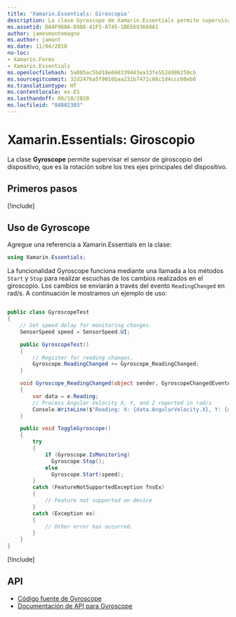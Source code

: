 ```yaml
---
title: 'Xamarin.Essentials: Giroscopio'
description: La clase Gyroscope de Xamarin.Essentials permite supervisar el sensor de giroscopio del dispositivo, que mide la rotación sobre los tres ejes principales del dispositivo.
ms.assetid: DA4F968A-D988-41F5-8745-1BEE693660A1
author: jamesmontemagno
ms.author: jamont
ms.date: 11/04/2018
no-loc:
- Xamarin.Forms
- Xamarin.Essentials
ms.openlocfilehash: 5a085ac5bd18e660339443ea33fe552dd86259cb
ms.sourcegitcommit: 32d2476a5f9016baa231b7471c88c1d4ccc08eb8
ms.translationtype: HT
ms.contentlocale: es-ES
ms.lasthandoff: 06/18/2020
ms.locfileid: "84802303"
---
```

# <a name="xamarinessentials-gyroscope"></a>Xamarin.Essentials: Giroscopio

La clase **Gyroscope** permite supervisar el sensor de giroscopio del dispositivo, que es la rotación sobre los tres ejes principales del dispositivo.

## <a name="get-started"></a>Primeros pasos

[!include[](~/essentials/includes/get-started.md)]

## <a name="using-gyroscope"></a>Uso de Gyroscope

Agregue una referencia a Xamarin.Essentials en la clase:

```csharp
using Xamarin.Essentials;
```

La funcionalidad Gyroscope funciona mediante una llamada a los métodos `Start` y `Stop` para realizar escuchas de los cambios realizados en el giroscopio. Los cambios se enviarán a través del evento `ReadingChanged` en rad/s. A continuación le mostramos un ejemplo de uso:

```csharp

public class GyroscopeTest
{
    // Set speed delay for monitoring changes.
    SensorSpeed speed = SensorSpeed.UI;

    public GyroscopeTest()
    {
        // Register for reading changes.
        Gyroscope.ReadingChanged += Gyroscope_ReadingChanged;
    }

    void Gyroscope_ReadingChanged(object sender, GyroscopeChangedEventArgs e)
    {
        var data = e.Reading;
        // Process Angular Velocity X, Y, and Z reported in rad/s
        Console.WriteLine($"Reading: X: {data.AngularVelocity.X}, Y: {data.AngularVelocity.Y}, Z: {data.AngularVelocity.Z}");
    }

    public void ToggleGyroscope()
    {
        try
        {
            if (Gyroscope.IsMonitoring)
              Gyroscope.Stop();
            else
              Gyroscope.Start(speed);
        }
        catch (FeatureNotSupportedException fnsEx)
        {
            // Feature not supported on device
        }
        catch (Exception ex)
        {
            // Other error has occurred.
        }
    }
}
```

[!include[](~/essentials/includes/sensor-speed.md)]

## <a name="api"></a>API

- [Código fuente de Gyroscope](https://github.com/xamarin/Essentials/tree/main/Xamarin.Essentials/Gyroscope)
- [Documentación de API para Gyroscope](xref:Xamarin.Essentials.Gyroscope)
